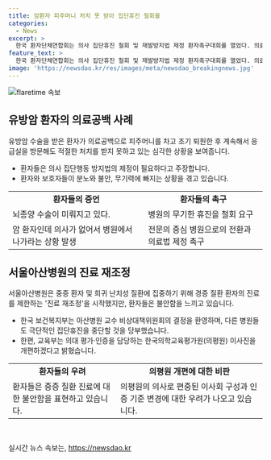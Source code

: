 ```yaml
---
title: 암환자 피주머니 처치 못 받아 집단휴진 철회를
categories:
  - News
excerpt: >
  한국 환자단체연합회는 의사 집단휴진 철회 및 재발방지법 제정 환자촉구대회를 열었다. 의료공백으로 피주머니를 차고 조기 퇴원한 유방암 수술 환자와 다양한 의료 문제가 제기되었다. 집회 참석자들은 대형병원을 전문의 중심 병원으로 전환하고 의료공백 현상을 해결할 법안 제정을 촉구했다. 한편, 서울아산병원은 진료 재조정으로 환자들의 불안을 증폭시킨 가운데, 보건복지부는 극단적인 방식의 집단 휴진을 중단하도록 당부했고, 의평원 개편에 대한 의견이 나오고 있다.
feature_text: >
  한국 환자단체연합회는 의사 집단휴진 철회 및 재발방지법 제정 환자촉구대회를 열었다. 의료공백으로 피주머니를 차고 조기 퇴원한 유방암 수술 환자와 다양한 의료 문제가 제기되었다. 집회 참석자들은 대형병원을 전문의 중심 병원으로 전환하고 의료공백 현상을 해결할 법안 제정을 촉구했다. 한편, 서울아산병원은 진료 재조정으로 환자들의 불안을 증폭시킨 가운데, 보건복지부는 극단적인 방식의 집단 휴진을 중단하도록 당부했고, 의평원 개편에 대한 의견이 나오고 있다.
image: 'https://newsdao.kr/res/images/meta/newsdao_breakingnews.jpg'
---
```


<p><img src="https://newsdao.kr/res/images/meta/newsdao_breakingnews.jpg" alt="flaretime 속보" /></p>

<h2 data-ke-size="size26">유방암 환자의 의료공백 사례</h2>

<p data-ke-size="size16">유방암 수술을 받은 환자가 의료공백으로 피주머니를 차고 조기 퇴원한 후 계속해서 응급실을 방문해도 적절한 처치를 받지 못하고 있는 심각한 상황을 보여줍니다.</p>

<ul>
  <li>환자들은 의사 집단행동 방지법의 제정이 필요하다고 주장합니다.</li>
  <li>환자와 보호자들이 분노와 불안, 무기력에 빠지는 상황을 겪고 있습니다.</li>
</ul>

<table>
  <tr>
    <td style="text-align: center; height: 17px;"><b>환자들의 증언</b></td>
    <td style="text-align: center; height: 17px;"><b>환자들의 촉구</b></td>
  </tr>
  <tr>
    <td>뇌종양 수술이 미뤄지고 있다.</td>
    <td>병원의 무기한 휴진을 철회 요구</td>
  </tr>
  <tr>
    <td>암 환자인데 의사가 없어서 병원에서 나가라는 상황 발생</td>
    <td>전문의 중심 병원으로의 전환과 의료법 제정 촉구</td>
  </tr>
</table>

<h2 data-ke-size="size26">서울아산병원의 진료 재조정</h2>

<p data-ke-size="size16">서울아산병원은 중증 환자 및 희귀 난치성 질환에 집중하기 위해 경증 질환 환자의 진료를 제한하는 '진료 재조정'을 시작했지만, 환자들은 불안함을 느끼고 있습니다.</p>

<ul>
  <li>한국 보건복지부는 아산병원 교수 비상대책위원회의 결정을 환영하며, 다른 병원들도 극단적인 집단휴진을 중단할 것을 당부했습니다.</li>
  <li>한편, 교육부는 의대 평가·인증을 담당하는 한국의학교육평가원(의평원) 이사진을 개편하겠다고 밝혔습니다.</li>
</ul>

<table>
  <tr>
    <td style="text-align: center; height: 17px;"><b>환자들의 우려</b></td>
    <td style="text-align: center; height: 17px;"><b>의평원 개편에 대한 비판</b></td>
  </tr>
  <tr>
    <td>환자들은 중증 질환 진료에 대한 불안함을 표현하고 있습니다.</td>
    <td>의평원의 의사로 편중된 이사회 구성과 인증 기준 변경에 대한 우려가 나오고 있습니다.</td>
  </tr>
</table>

<p data-ke-size="size16">&nbsp;</p>
실시간 뉴스 속보는, <a href="https://newsdao.kr" rel="dofollow">https://newsdao.kr</a>


